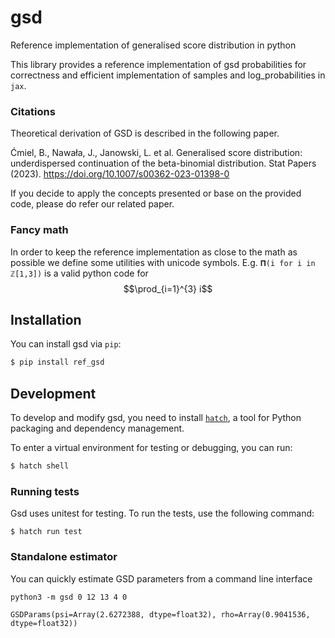 # gsd
Reference implementation of generalised score distribution in python

This library provides a reference implementation of gsd probabilities for correctness and efficient implementation of samples and log_probabilities in `jax`. 

### Citations

Theoretical derivation of GSD is described in the following paper.

Ćmiel, B., Nawała, J., Janowski, L. et al. Generalised score distribution: underdispersed continuation of the beta-binomial distribution. Stat Papers (2023). https://doi.org/10.1007/s00362-023-01398-0

If you decide to apply the concepts presented or base on the provided code, please do refer our related paper.

### Fancy math

In order to keep the reference implementation as close to the math as possible we define some utilities with unicode symbols.
E.g.  `𝚷(i for i in ℤ[1,3])` is a valid python code for $$\prod_{i=1}^{3} i$$




## Installation

You can install gsd via `pip`:

```bash
$ pip install ref_gsd
```



## Development

To develop and modify gsd, you need to install
[`hatch`]([https://python-poetry.org/](https://hatch.pypa.io)), a tool for Python packaging and
dependency management.

To  enter a virtual environment for testing or debugging, you can run:

```bash
$ hatch shell
```

### Running tests

Gsd uses unitest for testing. To run the tests, use the following command:

```
$ hatch run test 
```

### Standalone estimator

You can quickly estimate GSD parameters from a command line interface

```shell
python3 -m gsd 0 12 13 4 0
```

    GSDParams(psi=Array(2.6272388, dtype=float32), rho=Array(0.9041536, dtype=float32))